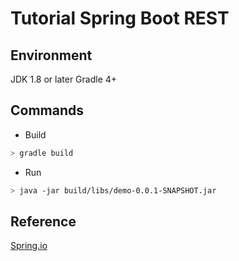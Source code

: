 # Tutorial Spring Boot REST

## Environment
JDK 1.8 or later
Gradle 4+

## Commands
- Build
```sh
> gradle build
```

- Run
```sh
> java -jar build/libs/demo-0.0.1-SNAPSHOT.jar
```

## Reference
[Spring.io](https://spring.io/guides/tutorials/rest/)